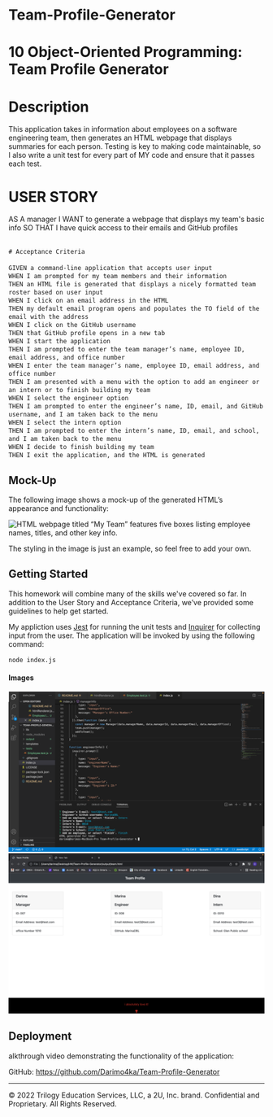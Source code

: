 # Team-Profile-Generator
# 10 Object-Oriented Programming: Team Profile Generator

# Description
This application takes in information about employees on a software engineering team, then generates an HTML webpage that displays summaries for each person. Testing is key to making code maintainable, so I also write a unit test for every part of MY code and ensure that it passes each test.



# USER STORY

AS A manager
I WANT to generate a webpage that displays my team's basic info
SO THAT I have quick access to their emails and GitHub profiles
```

# Acceptance Criteria

GIVEN a command-line application that accepts user input
WHEN I am prompted for my team members and their information
THEN an HTML file is generated that displays a nicely formatted team roster based on user input
WHEN I click on an email address in the HTML
THEN my default email program opens and populates the TO field of the email with the address
WHEN I click on the GitHub username
THEN that GitHub profile opens in a new tab
WHEN I start the application
THEN I am prompted to enter the team manager’s name, employee ID, email address, and office number
WHEN I enter the team manager’s name, employee ID, email address, and office number
THEN I am presented with a menu with the option to add an engineer or an intern or to finish building my team
WHEN I select the engineer option
THEN I am prompted to enter the engineer’s name, ID, email, and GitHub username, and I am taken back to the menu
WHEN I select the intern option
THEN I am prompted to enter the intern’s name, ID, email, and school, and I am taken back to the menu
WHEN I decide to finish building my team
THEN I exit the application, and the HTML is generated
```

## Mock-Up

The following image shows a mock-up of the generated HTML’s appearance and functionality:

![HTML webpage titled “My Team” features five boxes listing employee names, titles, and other key info.](./Assets/10-object-oriented-programming-homework-demo.png)

The styling in the image is just an example, so feel free to add your own.

## Getting Started

This homework will combine many of the skills we've covered so far. In addition to the User Story and Acceptance Criteria, we’ve provided some guidelines to help get started.

My appliction uses [Jest](https://www.npmjs.com/package/jest) for running the unit tests and [Inquirer](https://www.npmjs.com/package/inquirer) for collecting input from the user. The application will be invoked by using the following command:

```from the terminal 
node index.js
```
#### Images
![Screen Shot VStudio](./output/images/one.png)
![Screen Shot VStudio](./output/images/two.png)

## Deployment

alkthrough video demonstrating the functionality of the application:

GitHub: https://github.com/Darimo4ka/Team-Profile-Generator



---
© 2022 Trilogy Education Services, LLC, a 2U, Inc. brand. Confidential and Proprietary. All Rights Reserved.
